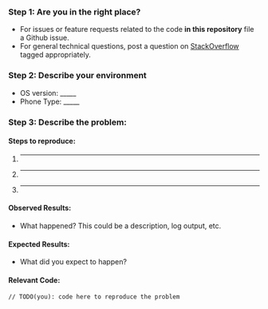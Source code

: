 ### Step 1: Are you in the right place?

  * For issues or feature requests related to the code **in this repository** file a Github issue.
  * For general technical questions, post a question on [StackOverflow](http://stackoverflow.com/) tagged appropriately.

### Step 2: Describe your environment

  * OS version: _____
  * Phone Type: _____
    
### Step 3: Describe the problem:

#### Steps to reproduce:

  1. _____
  2. _____
  3. _____
  
#### Observed Results:

  * What happened?  This could be a description, log output, etc.
  
#### Expected Results:

  * What did you expect to happen?
  
#### Relevant Code:

  ```
  // TODO(you): code here to reproduce the problem
  ```
